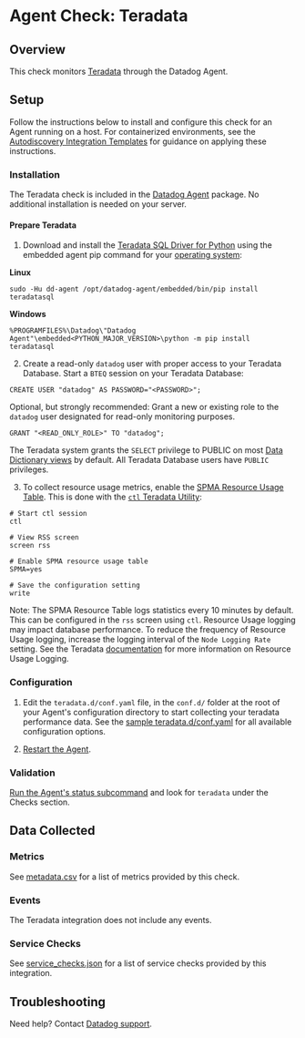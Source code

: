 # Agent Check: Teradata

## Overview

This check monitors [Teradata][1] through the Datadog Agent.

## Setup

Follow the instructions below to install and configure this check for an Agent running on a host. For containerized environments, see the [Autodiscovery Integration Templates][3] for guidance on applying these instructions.

### Installation

The Teradata check is included in the [Datadog Agent][2] package.
No additional installation is needed on your server.

#### Prepare Teradata

1. Download and install the [Teradata SQL Driver for Python][10] using the embedded agent pip command for your [operating system][11]:

**Linux**
```
sudo -Hu dd-agent /opt/datadog-agent/embedded/bin/pip install teradatasql
```

**Windows**
```
%PROGRAMFILES%\Datadog\"Datadog Agent"\embedded<PYTHON_MAJOR_VERSION>\python -m pip install teradatasql
```
2. Create a read-only `datadog` user with proper access to your Teradata Database. Start a `BTEQ` session on your Teradata Database:

```shell
CREATE USER "datadog" AS PASSWORD="<PASSWORD>";
```

Optional, but strongly recommended: Grant a new or existing role to the `datadog` user designated for read-only monitoring purposes.  

```shell
GRANT "<READ_ONLY_ROLE>" TO "datadog"; 
```

The Teradata system grants the `SELECT` privilege to PUBLIC on most [Data Dictionary views][12] by default. All Teradata Database users have `PUBLIC` privileges.

3. To collect resource usage metrics, enable the [SPMA Resource Usage Table][13]. This is done with the [`ctl` Teradata Utility][14]:

```shell
# Start ctl session
ctl

# View RSS screen
screen rss

# Enable SPMA resource usage table
SPMA=yes

# Save the configuration setting
write
```

Note: The SPMA Resource Table logs statistics every 10 minutes by default. This can be configured in the `rss` screen using `ctl`. Resource Usage logging may impact database performance. To reduce the frequency of Resource Usage logging, increase the logging interval of the `Node Logging Rate` setting. See the Teradata [documentation][15] for more information on Resource Usage Logging.


### Configuration

1. Edit the `teradata.d/conf.yaml` file, in the `conf.d/` folder at the root of your Agent's configuration directory to start collecting your teradata performance data. See the [sample teradata.d/conf.yaml][4] for all available configuration options.

2. [Restart the Agent][5].

### Validation

[Run the Agent's status subcommand][6] and look for `teradata` under the Checks section.

## Data Collected

### Metrics

See [metadata.csv][7] for a list of metrics provided by this check.

### Events

The Teradata integration does not include any events.

### Service Checks

See [service_checks.json][8] for a list of service checks provided by this integration.

## Troubleshooting

Need help? Contact [Datadog support][9].


[1]: https://www.teradata.com/
[2]: https://app.datadoghq.com/account/settings#agent
[3]: https://docs.datadoghq.com/agent/kubernetes/integrations/
[4]: https://github.com/DataDog/integrations-core/blob/master/check/datadog_checks/teradata/data/conf.yaml.example
[5]: https://docs.datadoghq.com/agent/guide/agent-commands/#start-stop-and-restart-the-agent
[6]: https://docs.datadoghq.com/agent/guide/agent-commands/#agent-status-and-information
[7]: https://github.com/DataDog/integrations-core/blob/master/check/metadata.csv
[8]: https://github.com/DataDog/integrations-core/blob/master/check/assets/service_checks.json
[9]: https://docs.datadoghq.com/help/
[10]: https://github.com/Teradata/python-driver#Installation
[11]: https://docs.datadoghq.com/developers/guide/custom-python-package/?tab=linux#pagetitle 
[12]:https://docs.teradata.com/r/Teradata-VantageTM-Data-Dictionary/July-2021/Data-Dictionary-Views/Access-to-Data-Dictionary-Views/Default-PUBLIC-Privileges-for-Views
[13]: https://docs.teradata.com/r/Teradata-VantageTM-Resource-Usage-Macros-and-Tables/July-2021/ResUsageSpma-Table
[14]: https://docs.teradata.com/r/Teradata-VantageTM-Database-Utilities/July-2021/Control-GDO-Editor-ctl/Ctl-Commands/SCREEN
[15]: https://docs.teradata.com/r/Teradata-VantageTM-Resource-Usage-Macros-and-Tables/July-2021/Planning-Your-Resource-Usage-Data/Resource-Usage-Logging